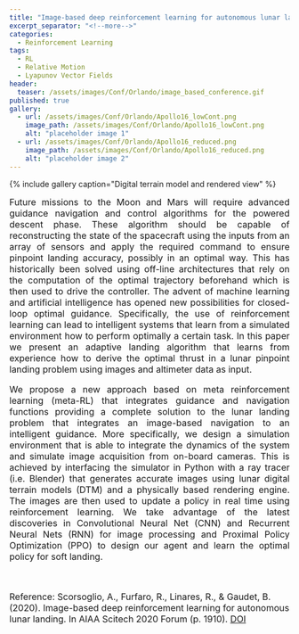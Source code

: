 ```yaml
---
title: "Image-based deep reinforcement learning for autonomous lunar landing"
excerpt_separator: "<!--more-->"
categories:
  - Reinforcement Learning
tags:
  - RL
  - Relative Motion
  - Lyapunov Vector Fields
header:
  teaser: /assets/images/Conf/Orlando/image_based_conference.gif
published: true
gallery:
  - url: /assets/images/Conf/Orlando/Apollo16_lowCont.png
    image_path: /assets/images/Conf/Orlando/Apollo16_lowCont.png
    alt: "placeholder image 1"
  - url: /assets/images/Conf/Orlando/Apollo16_reduced.png
    image_path: /assets/images/Conf/Orlando/Apollo16_reduced.png
    alt: "placeholder image 2"
---
```


{% include gallery caption="Digital terrain model and rendered view" %}

<font size="3">

<div style="text-align: justify;">
Future missions to the Moon and Mars will require advanced guidance navigation and control algorithms for the powered descent phase. These algorithm should be capable of reconstructing the state of the spacecraft using the inputs from an array of sensors and apply the required command to ensure pinpoint landing accuracy, possibly in an optimal way. This has historically been solved using off-line architectures that rely on the computation of the optimal trajectory beforehand which is then used to drive the controller. The advent of machine learning and artificial intelligence has opened new possibilities for closed-loop optimal guidance. Specifically, the use of reinforcement learning can lead to intelligent systems that learn from a simulated environment how to perform optimally a certain task. In this paper we present an adaptive landing algorithm that learns from experience how to derive the optimal thrust in a lunar pinpoint landing problem using images and altimeter data as input.

We propose a new approach based on meta reinforcement learning (meta-RL) that integrates guidance and navigation functions providing a complete solution to the lunar landing problem that integrates an image-based navigation to an intelligent guidance. More specifically, we design a simulation environment that is able to integrate the dynamics of the system and simulate image acquisition from on-board cameras. This is achieved by interfacing the simulator in Python with a ray tracer (i.e. Blender) that generates accurate images using lunar digital terrain models (DTM) and a physically based rendering engine. The images are then used to update a policy in real time using reinforcement learning. We take advantage of the latest discoveries in Convolutional Neural Net (CNN) and Recurrent Neural Nets (RNN) for image processing and Proximal Policy Optimization (PPO) to design our agent and learn the optimal policy for soft landing.</div>

<!-- {% include figure image_path="/assets/images/Conf/Orlando/Apollo16_lowCont.png" caption="DTM" %}

{% include figure image_path="/assets/images/Conf/Orlando/Apollo16_reduced.png" caption="Render" %} -->

<p><br></p>


Reference:
Scorsoglio, A., Furfaro, R., Linares, R., & Gaudet, B. (2020). Image-based deep reinforcement learning for autonomous lunar landing. In AIAA Scitech 2020 Forum (p. 1910). [DOI](http://dx.doi.org/10.2514/6.2020-1910)